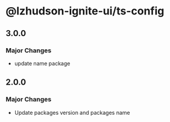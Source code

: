 # @lzhudson-ignite-ui/ts-config

## 3.0.0

### Major Changes

- update name package

## 2.0.0

### Major Changes

- Update packages version and packages name
